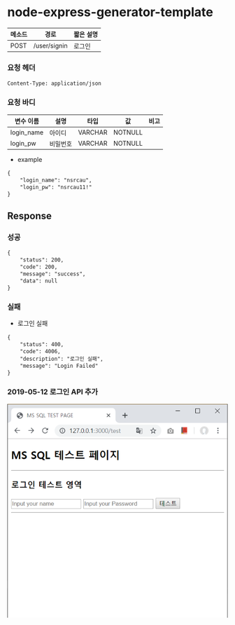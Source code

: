 # node-express-generator-template

| 메소드 | 경로 | 짧은 설명 |
| ------ | ------ | ------ |
| POST | /user/signin | 로그인 |
### 요청 헤더
```
Content-Type: application/json
```
### 요청 바디
| 변수 이름 | 설명 | 타입 | 값 | 비고 |
| ------ | ------ | ------ | ------ | ------ |
| login_name | 아이디 | VARCHAR | NOTNULL |
| login_pw | 비밀번호 | VARCHAR | NOTNULL |
* example
```
{
    "login_name": "nsrcau",
    "login_pw": "nsrcau11!"
}
```
## Response

### 성공
```
{
    "status": 200,
    "code": 200,
    "message": "success",
    "data": null
}
```
### 실패

* 로그인 실패
```
{
    "status": 400,
    "code": 4006,
    "description": "로그인 실패",
    "message": "Login Failed"
}
```

### 2019-05-12 로그인 API 추가
![TestPage](./test_page.png)
